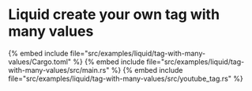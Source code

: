 # Liquid create your own tag with many values

{% embed include file="src/examples/liquid/tag-with-many-values/Cargo.toml" %}
{% embed include file="src/examples/liquid/tag-with-many-values/src/main.rs" %}
{% embed include file="src/examples/liquid/tag-with-many-values/src/youtube_tag.rs" %}


